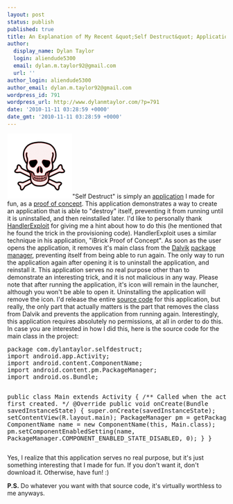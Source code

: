 ```yaml
---
layout: post
status: publish
published: true
title: An Explanation of My Recent &quot;Self Destruct&quot; Application
author:
  display_name: Dylan Taylor
  login: aliendude5300
  email: dylan.m.taylor92@gmail.com
  url: ''
author_login: aliendude5300
author_email: dylan.m.taylor92@gmail.com
wordpress_id: 791
wordpress_url: http://www.dylanmtaylor.com/?p=791
date: '2010-11-11 03:28:59 +0000'
date_gmt: '2010-11-11 03:28:59 +0000'
---
```

<p><a href="http://www.dylanmtaylor.com/?attachment_id=857"><img class="alignleft size-thumbnail wp-image-857" title="Self Destruct Icon" src="/images/blog/2010/11/skull-and-crossbones-redish2-150x150.png" alt="" width="150" height="150" /></a>"<span class="zem_slink">Self Destruct</span>" is simply an <a class="zem_slink" title="Application software" rel="wikipedia" href="http://en.wikipedia.org/wiki/Application_software">application</a> I made for fun, as a <a class="zem_slink" title="Proof of concept" rel="wikipedia" href="http://en.wikipedia.org/wiki/Proof_of_concept">proof of concept</a>. This application demonstrates a way to create an application that is able to "destroy" itself, preventing it from running until it is uninstalled, and then reinstalled later. I'd like to personally thank <a href="http://blog.handlerexploit.com/">HandlerExploit</a> for giving me a hint about how to do this (he mentioned that he found the trick in the provisioning code). HandlerExploit uses a similar technique in his application, "iBrick Proof of Concept". As soon as the user opens the application, it removes it's main class from the <a class="zem_slink" title="Dalvik (software)" rel="wikipedia" href="http://en.wikipedia.org/wiki/Dalvik_%28software%29">Dalvik</a> <a class="zem_slink" title="Package management system" rel="wikipedia" href="http://en.wikipedia.org/wiki/Package_management_system">package manager</a>, preventing itself from being able to run again. The only way to run the application again after opening it is to uninstall the application, and reinstall it. This application serves no real purpose other than to demonstrate an interesting trick, and it is not malicious in any way. Please note that after running the application, it's icon will remain in the launcher, although you won't be able to open it. Uninstalling the application will remove the icon. I'd release the entire <a class="zem_slink" title="Source code" rel="wikipedia" href="http://en.wikipedia.org/wiki/Source_code">source code</a> for this application, but really, the only part that actually matters is the part that removes the class from Dalvik and prevents the application from running again. Interestingly, this application requires absolutely no permissions, at all in order to do this. In case you are interested in how I did this, here is the source code for the main class in the project:</p>
<pre>package com.dylantaylor.selfdestruct;
import android.app.Activity;
import android.content.ComponentName;
import android.content.pm.PackageManager;
import android.os.Bundle;

public class Main extends Activity {
    /** Called when the activity is first created. */
    @Override
    public void onCreate(Bundle savedInstanceState) {
        super.onCreate(savedInstanceState);
        setContentView(R.layout.main);
        PackageManager pm = getPackageManager(); ComponentName name = new ComponentName(this, Main.class);
        pm.setComponentEnabledSetting(name, PackageManager.COMPONENT_ENABLED_STATE_DISABLED, 0);
    }
}</pre>
<p>Yes, I realize that this application serves no real purpose, but it's just something interesting that I made for fun. If you don't want it, don't download it. Otherwise, have fun! :)</p>
<p><strong>P.S.</strong> Do whatever you want with that source code, it's virtually worthless to me anyways.</p>
